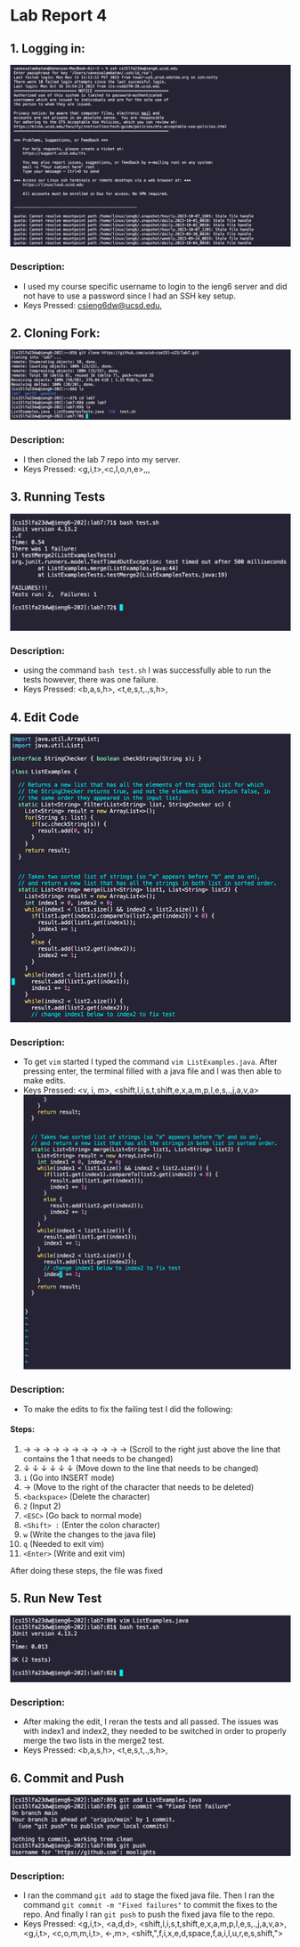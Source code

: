 # Lab Report 4

## 1. Logging in:
![Image](lab4_login.png)
### Description:
- I used my course specific username to login to the ieng6 server and did not have to use a password
  since I had an SSH key setup.
- Keys Pressed: <csieng6dw@ucsd.edu>,<enter>

## 2. Cloning Fork:
![Image](lab4_clone.png)
### Description:
- I then cloned the lab 7 repo into my server.
- Keys Pressed: <g,i,t>,<c,l,o,n,e>,<cmd>,<v>,<Enter>

## 3. Running Tests
![Image](lab4_Test1.png)
### Description:
- using the command ``bash test.sh`` I was successfully able to run the tests
  however, there was one failure.
- Keys Pressed: <b,a,s,h>, <t,e,s,t,.,s,h>, <enter>
## 4. Edit Code
![Image](lab4_vim.png)
### Description:
- To get ``vim`` started I typed the command ``vim ListExamples.java``. After pressing enter, the terminal
  filled with a java file and I was then able to make edits.
- Keys Pressed: <v, i, m>, <shift,l,i,s,t,shift,e,x,a,m,p,l,e,s,.,j,a,v,a>
![Image](lab4_vim_fixed.png)
### Description:
- To make the edits to fix the failing test I did the following:
#### Steps:
1. &rarr; &rarr; &rarr; &rarr; &rarr; &rarr; &rarr; &rarr; &rarr; &rarr; &rarr; (Scroll to the right just above the line that contains the 1 that needs to be changed)
2. &darr; &darr; &darr; &darr; &darr; &darr; (Move down to the line that needs to be changed)
3. `i` (Go into INSERT mode)
4. &rarr; (Move to the right of the character that needs to be deleted)
5. `<backspace>` (Delete the character)
6. `2` (Input 2)
7. `<ESC>` (Go back to normal mode)
8. `<Shift> :` (Enter the colon character)
9. `w` (Write the changes to the java file)
10. `q` (Needed to exit vim)
11. `<Enter>` (Write and exit vim)

After doing these steps, the file was fixed
## 5. Run New Test
![Image](lab4_tests_pass.png)
### Description:
- After making the edit, I reran the tests and all passed. The issues was with index1 and index2, they needed to be switched in order to properly merge the two lists in the merge2 test.
- Keys Pressed: <b,a,s,h>, <t,e,s,t,.,s,h>, <enter>
## 6. Commit and Push
![Image](lab4_git.png)
### Description:
- I ran the command ``git add`` to stage the fixed java file. Then I ran the command ``git commit -m "Fixed failures"`` to
  commit the fixes to the repo. And finally I ran ``git push`` to push the fixed java file to the repo.
- Keys Pressed: <g,i,t>, <a,d,d>, <shift,l,i,s,t,shift,e,x,a,m,p,l,e,s,.,j,a,v,a>, <g,i,t>, <c,o,m,m,i,t>, <-,m>, <shift,",f,i,x,e,d,space,f,a,i,l,u,r,e,s,shift,">

